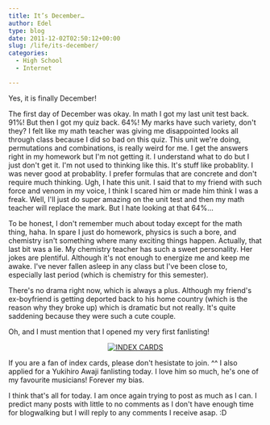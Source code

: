 ```yaml
---
title: It’s December…
author: Edel
type: blog
date: 2011-12-02T02:50:12+00:00
slug: /life/its-december/
categories:
  - High School
  - Internet

---
```

Yes, it is finally December!

The first day of December was okay. In math I got my last unit test back. 91%! But then I got my quiz back. 64%! My marks have such variety, don't they? I felt like my math teacher was giving me disappointed looks all through class because I did so bad on this quiz. This unit we're doing, permutations and combinations, is really weird for me. I get the answers right in my homework but I'm not getting it. I understand what to do but I just don't get it. I'm not used to thinking like this. It's stuff like probablity. I was never good at probablity. I prefer formulas that are concrete and don't require much thinking. Ugh, I hate this unit. I said that to my friend with such force and venom in my voice, I think I scared him or made him think I was a freak. Well, I'll just do super amazing on the unit test and then my math teacher will replace the mark. But I hate looking at that 64%...

To be honest, I don't remember much about today except for the math thing, haha. In spare I just do homework, physics is such a bore, and chemistry isn't something where many exciting things happen. Actually, that last bit was a lie. My chemistry teacher has such a sweet personality. Her jokes are plentiful. Although it's not enough to energize me and keep me awake. I've never fallen asleep in any class but I've been close to, especially last period (which is chemistry for this semester).

There's no drama right now, which is always a plus. Although my friend's ex-boyfriend is getting deported back to his home country (which is the reason why they broke up) which is dramatic but not really. It's quite saddening because they were such a cute couple.

Oh, and I must mention that I opened my very first fanlisting!

<p align="center">
  <a href="http://fan.mazohyst.org/icards"><img src="http://img85.imageshack.us/img85/8644/100x50.png" alt="INDEX CARDS" /></a>
</p>

If you are a fan of index cards, please don't hesistate to join. ^^ I also applied for a Yukihiro Awaji fanlisting today. I love him so much, he's one of my favourite musicians! Forever my bias.

I think that's all for today. I am once again trying to post as much as I can. I predict many posts with little to no comments as I don't have enough time for blogwalking but I will reply to any comments I receive asap. :D


